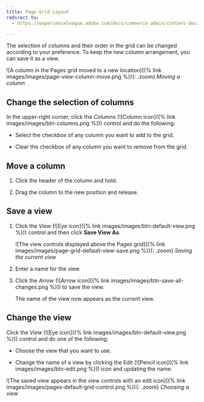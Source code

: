 ```yaml
---
title: Page Grid Layout
redirect to:
  - https://experienceleague.adobe.com/docs/commerce-admin/content-design/elements/pages/pages-workspace.html#page-grid-layout

---
```


The selection of columns and their order in the grid can be changed according to your preference. To keep the new column arrangement, you can save it as a view.

![A column in the Pages grid moved to a new location]({% link images/images/page-view-column-move.png %}){: .zoom}
_Moving a column_

## Change the selection of columns

In the upper-right corner, click the _Columns_ (![Column icon]({% link images/images/btn-columns.png %})) control and do the following:

- Select the checkbox of any column you want to add to the grid.

- Clear the checkbox of any column you want to remove from the grid.

## Move a column

1. Click the header of the column and hold.

1. Drag the column to the new position and release.

## Save a view

1. Click the _View_ (![Eye icon]({% link images/images/btn-default-view.png %})) control and then click **Save View As**.

   ![The view controls displayed above the Pages grid]({% link images/images/page-grid-default-view-save.png %}){: .zoom}
   _Saving the current view_

1. Enter a name for the view.

1. Click the _Arrow_ (![Arrow icon]({% link images/images/btn-save-all-changes.png %})) to save the view.

   The name of the view now appears as the current view.

## Change the view

Click the _View_ (![Eye icon]({% link images/images/btn-default-view.png %})) control and do one of the following:

- Choose the view that you want to use.

- Change the name of a view by clicking the Edit (![Pencil icon]({% link images/images/btn-edit.png %})) icon and updating the name.

![The saved view appears in the view controls with an edit icon]({% link images/images/pages-default-grid-control.png %}){: .zoom}
_Choosing a view_
